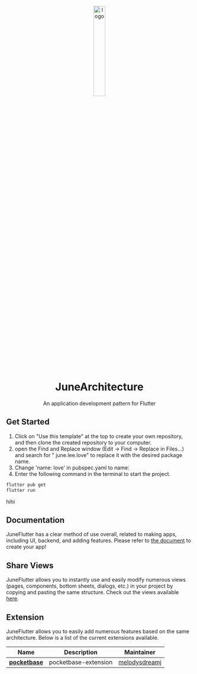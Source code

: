 <p align="center">
  <img src="https://raw.githubusercontent.com/melodysdreamj/JuneFlutter/document/logo.png" alt="logo" width="25%" />
</p>
<h1 align="center">
  JuneArchitecture
</h1>
<p align="center">
  An application development pattern for Flutter<br>

</p>

## Get Started

1. Click on "Use this template" at the top to create your own repository, and then clone the created
   repository to your computer.
2. open the Find and Replace window (Edit -> Find -> Replace in Files...) and search for "
   june.lee.love" to replace it with the desired package name.
3. Change 'name: love' in pubspec.yaml to name:
4. Enter the following command in the terminal to start the project.

```bash
flutter pub get
flutter run
```

hihi
## Documentation

JuneFlutter has a clear method of use overall, related to making apps, including UI, backend, and
adding features. Please refer
to [the document](https://juneflutter-doc.junes-architecture.lol/getting-started) to create your
app!

## Share Views

JuneFlutter allows you to instantly use and easily modify numerous views (pages, components, bottom
sheets, dialogs, etc.) in your project by copying and pasting the same structure.
Check out the views available [here](https://juneflutter-views.junes-architecture.lol).

## Extension

JuneFlutter allows you to easily add numerous features based on the same architecture. Below is a
list of the current extensions available.

| Name                                                                    | Description          | Maintainer                                        |
|-------------------------------------------------------------------------|----------------------|---------------------------------------------------|
| [**pocketbase**](https://github.com/melodysdreamj/pocketbase-extension) | pocketbase-extension | [melodysdreamj](https://github.com/melodysdreamj) 

